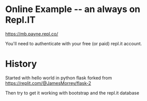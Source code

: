 # Online Example -- an always on Repl.IT

https://mb.payne.repl.co/

You'll need to authenticate with your free (or paid) repl.it account.

# History
Started with hello world in python flask forked from https://replit.com/@JamesMorrey/flask-2

Then try to get it working with bootstrap and the repl.it database
